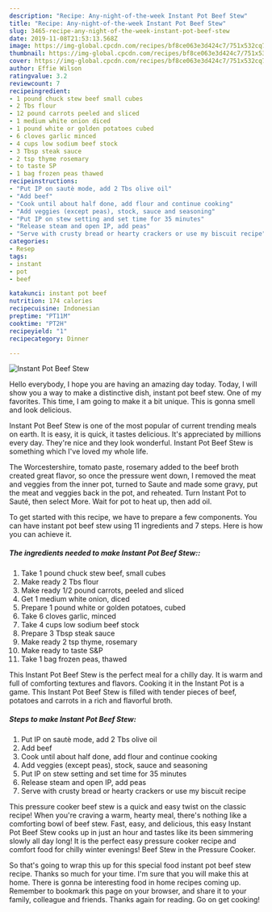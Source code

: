 ```yaml
---
description: "Recipe: Any-night-of-the-week Instant Pot Beef Stew"
title: "Recipe: Any-night-of-the-week Instant Pot Beef Stew"
slug: 3465-recipe-any-night-of-the-week-instant-pot-beef-stew
date: 2019-11-08T21:53:13.568Z
image: https://img-global.cpcdn.com/recipes/bf8ce063e3d424c7/751x532cq70/instant-pot-beef-stew-recipe-main-photo.jpg
thumbnail: https://img-global.cpcdn.com/recipes/bf8ce063e3d424c7/751x532cq70/instant-pot-beef-stew-recipe-main-photo.jpg
cover: https://img-global.cpcdn.com/recipes/bf8ce063e3d424c7/751x532cq70/instant-pot-beef-stew-recipe-main-photo.jpg
author: Effie Wilson
ratingvalue: 3.2
reviewcount: 7
recipeingredient:
- 1 pound chuck stew beef small cubes
- 2 Tbs flour
- 12 pound carrots peeled and sliced
- 1 medium white onion diced
- 1 pound white or golden potatoes cubed
- 6 cloves garlic minced
- 4 cups low sodium beef stock
- 3 Tbsp steak sauce
- 2 tsp thyme rosemary
- to taste SP
- 1 bag frozen peas thawed
recipeinstructions:
- "Put IP on sautè mode, add 2 Tbs olive oil"
- "Add beef"
- "Cook until about half done, add flour and continue cooking"
- "Add veggies (except peas), stock, sauce and seasoning"
- "Put IP on stew setting and set time for 35 minutes"
- "Release steam and open IP, add peas"
- "Serve with crusty bread or hearty crackers or use my biscuit recipe"
categories:
- Resep
tags:
- instant
- pot
- beef

katakunci: instant pot beef
nutrition: 174 calories
recipecuisine: Indonesian
preptime: "PT11M"
cooktime: "PT2H"
recipeyield: "1"
recipecategory: Dinner

---
```



![Instant Pot Beef Stew](https://img-global.cpcdn.com/recipes/bf8ce063e3d424c7/751x532cq70/instant-pot-beef-stew-recipe-main-photo.jpg)

Hello everybody, I hope you are having an amazing day today. Today, I will show you a way to make a distinctive dish, instant pot beef stew. One of my favorites. This time, I am going to make it a bit unique. This is gonna smell and look delicious.

Instant Pot Beef Stew is one of the most popular of current trending meals on earth. It is easy, it is quick, it tastes delicious. It's appreciated by millions every day. They're nice and they look wonderful. Instant Pot Beef Stew is something which I've loved my whole life.

The Worcestershire, tomato paste, rosemary added to the beef broth created great flavor, so once the pressure went down, I removed the meat and veggies from the inner pot, turned to Saute and made some gravy, put the meat and veggies back in the pot, and reheated. Turn Instant Pot to Sauté, then select More. Wait for pot to heat up, then add oil.


To get started with this recipe, we have to prepare a few components. You can have instant pot beef stew using 11 ingredients and 7 steps. Here is how you can achieve it.

##### The ingredients needed to make Instant Pot Beef Stew::

1. Take 1 pound chuck stew beef, small cubes
1. Make ready 2 Tbs flour
1. Make ready 1/2 pound carrots, peeled and sliced
1. Get 1 medium white onion, diced
1. Prepare 1 pound white or golden potatoes, cubed
1. Take 6 cloves garlic, minced
1. Take 4 cups low sodium beef stock
1. Prepare 3 Tbsp steak sauce
1. Make ready 2 tsp thyme, rosemary
1. Make ready to taste S&amp;P
1. Take 1 bag frozen peas, thawed


This Instant Pot Beef Stew is the perfect meal for a chilly day. It is warm and full of comforting textures and flavors. Cooking it in the Instant Pot is a game. This Instant Pot Beef Stew is filled with tender pieces of beef, potatoes and carrots in a rich and flavorful broth. 

##### Steps to make Instant Pot Beef Stew:

1. Put IP on sautè mode, add 2 Tbs olive oil
1. Add beef
1. Cook until about half done, add flour and continue cooking
1. Add veggies (except peas), stock, sauce and seasoning
1. Put IP on stew setting and set time for 35 minutes
1. Release steam and open IP, add peas
1. Serve with crusty bread or hearty crackers or use my biscuit recipe


This pressure cooker beef stew is a quick and easy twist on the classic recipe! When you&#39;re craving a warm, hearty meal, there&#39;s nothing like a comforting bowl of beef stew. Fast, easy, and delicious, this easy Instant Pot Beef Stew cooks up in just an hour and tastes like its been simmering slowly all day long! It is the perfect easy pressure cooker recipe and comfort food for chilly winter evenings! Beef Stew in the Pressure Cooker. 

So that's going to wrap this up for this special food instant pot beef stew recipe. Thanks so much for your time. I'm sure that you will make this at home. There is gonna be interesting food in home recipes coming up. Remember to bookmark this page on your browser, and share it to your family, colleague and friends. Thanks again for reading. Go on get cooking!

